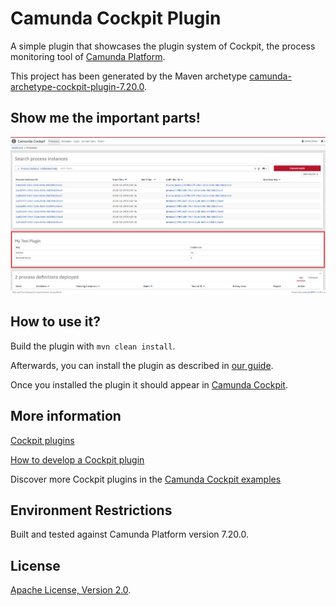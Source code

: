 # Camunda Cockpit Plugin
A simple plugin that showcases the plugin system of Cockpit, the process monitoring tool of [Camunda Platform](http://docs.camunda.org).

This project has been generated by the Maven archetype
[camunda-archetype-cockpit-plugin-7.20.0](https://docs.camunda.org/manual/latest/user-guide/process-applications/maven-archetypes/).

## Show me the important parts!
![Screenshot](screenshot.png)

## How to use it?
Build the plugin with `mvn clean install`.

Afterwards, you can install the plugin as described in [our guide](https://github.com/camunda/camunda-bpm-examples/tree/master/cockpit/cockpit-fullstack-count-processes#integrate-into-camunda-bpm-webapp).

Once you installed the plugin it should appear in
[Camunda Cockpit](https://docs.camunda.org/manual/latest/webapps/cockpit/).

## More information
[Cockpit plugins](https://docs.camunda.org/manual/latest/webapps/cockpit/extend/plugins/)

[How to develop a Cockpit plugin](https://github.com/camunda/camunda-bpm-examples/tree/master/cockpit/cockpit-fullstack-count-processes)

Discover more Cockpit plugins in the
[Camunda Cockpit examples](https://github.com/camunda/camunda-bpm-examples/tree/master/cockpit)

## Environment Restrictions
Built and tested against Camunda Platform version 7.20.0.

## License
[Apache License, Version 2.0](http://www.apache.org/licenses/LICENSE-2.0).
